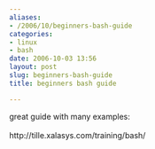 ```yaml
---
aliases:
- /2006/10/beginners-bash-guide
categories:
- linux
- bash
date: 2006-10-03 13:56
layout: post
slug: beginners-bash-guide
title: beginners bash guide

---
```


<p>
 great guide with many examples:
 <br/>
 <br/>
 http://tille.xalasys.com/training/bash/
</p>

